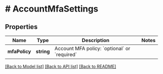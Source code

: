 # # AccountMfaSettings

## Properties

Name | Type | Description | Notes
------------ | ------------- | ------------- | -------------
**mfaPolicy** | **string** | Account MFA policy: &#x60;optional&#x60; or &#x60;required&#x60; |

[[Back to Model list]](../../README.md#models) [[Back to API list]](../../README.md#endpoints) [[Back to README]](../../README.md)
